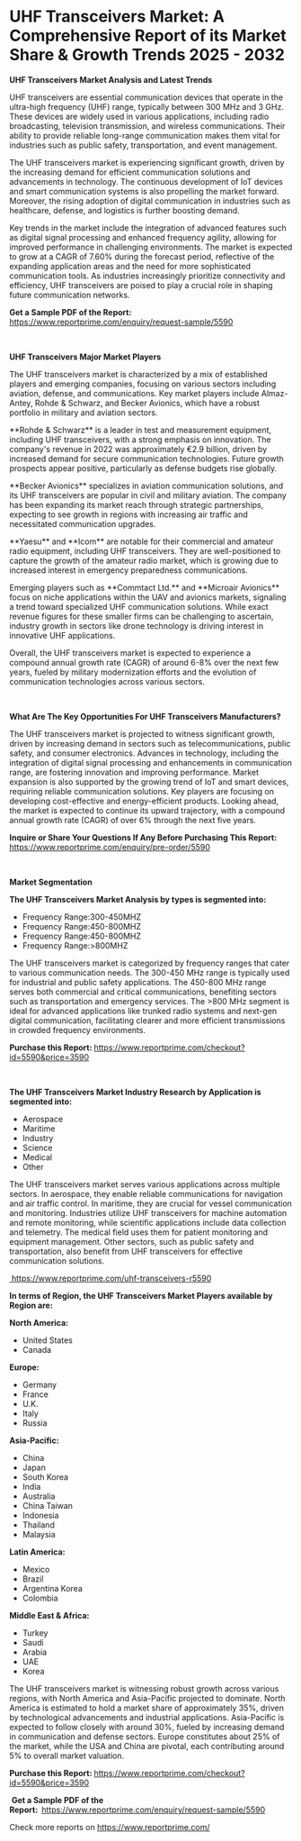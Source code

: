 <p><h1>UHF Transceivers Market: A Comprehensive Report of its Market Share & Growth Trends 2025 - 2032</h1></p><p><strong>UHF Transceivers Market Analysis and Latest Trends</strong></p>
<p><p>UHF transceivers are essential communication devices that operate in the ultra-high frequency (UHF) range, typically between 300 MHz and 3 GHz. These devices are widely used in various applications, including radio broadcasting, television transmission, and wireless communications. Their ability to provide reliable long-range communication makes them vital for industries such as public safety, transportation, and event management.</p><p>The UHF transceivers market is experiencing significant growth, driven by the increasing demand for efficient communication solutions and advancements in technology. The continuous development of IoT devices and smart communication systems is also propelling the market forward. Moreover, the rising adoption of digital communication in industries such as healthcare, defense, and logistics is further boosting demand.</p><p>Key trends in the market include the integration of advanced features such as digital signal processing and enhanced frequency agility, allowing for improved performance in challenging environments. The market is expected to grow at a CAGR of 7.60% during the forecast period, reflective of the expanding application areas and the need for more sophisticated communication tools. As industries increasingly prioritize connectivity and efficiency, UHF transceivers are poised to play a crucial role in shaping future communication networks.</p></p>
<p><strong>Get a Sample PDF of the Report:&nbsp;</strong> <a href="https://www.reportprime.com/enquiry/request-sample/5590?utm_campaign=2395&utm_medium=2&utm_source=Github&utm_content=ia&utm_term=19032025&utm_id=uhf-transceivers">https://www.reportprime.com/enquiry/request-sample/5590</a></p>
<p>&nbsp;</p>
<p><strong>UHF Transceivers Major Market Players</strong></p>
<p><p>The UHF transceivers market is characterized by a mix of established players and emerging companies, focusing on various sectors including aviation, defense, and communications. Key market players include Almaz-Antey, Rohde & Schwarz, and Becker Avionics, which have a robust portfolio in military and aviation sectors. </p><p>**Rohde & Schwarz** is a leader in test and measurement equipment, including UHF transceivers, with a strong emphasis on innovation. The company's revenue in 2022 was approximately €2.9 billion, driven by increased demand for secure communication technologies. Future growth prospects appear positive, particularly as defense budgets rise globally.</p><p>**Becker Avionics** specializes in aviation communication solutions, and its UHF transceivers are popular in civil and military aviation. The company has been expanding its market reach through strategic partnerships, expecting to see growth in regions with increasing air traffic and necessitated communication upgrades.</p><p>**Yaesu** and **Icom** are notable for their commercial and amateur radio equipment, including UHF transceivers. They are well-positioned to capture the growth of the amateur radio market, which is growing due to increased interest in emergency preparedness communications.</p><p>Emerging players such as **Commtact Ltd.** and **Microair Avionics** focus on niche applications within the UAV and avionics markets, signaling a trend toward specialized UHF communication solutions. While exact revenue figures for these smaller firms can be challenging to ascertain, industry growth in sectors like drone technology is driving interest in innovative UHF applications.</p><p>Overall, the UHF transceivers market is expected to experience a compound annual growth rate (CAGR) of around 6-8% over the next few years, fueled by military modernization efforts and the evolution of communication technologies across various sectors.</p></p>
<p>&nbsp;</p>
<p><strong>What Are The Key Opportunities For UHF Transceivers Manufacturers?</strong></p>
<p><p>The UHF transceivers market is projected to witness significant growth, driven by increasing demand in sectors such as telecommunications, public safety, and consumer electronics. Advances in technology, including the integration of digital signal processing and enhancements in communication range, are fostering innovation and improving performance. Market expansion is also supported by the growing trend of IoT and smart devices, requiring reliable communication solutions. Key players are focusing on developing cost-effective and energy-efficient products. Looking ahead, the market is expected to continue its upward trajectory, with a compound annual growth rate (CAGR) of over 6% through the next five years.</p></p>
<p><strong>Inquire or Share Your Questions If Any Before Purchasing This Report:</strong> <a href="https://www.reportprime.com/enquiry/pre-order/5590?utm_campaign=2395&utm_medium=2&utm_source=Github&utm_content=ia&utm_term=19032025&utm_id=uhf-transceivers">https://www.reportprime.com/enquiry/pre-order/5590</a></p>
<p>&nbsp;</p>
<p><strong>Market Segmentation</strong></p>
<p><strong>The UHF Transceivers Market Analysis by types is segmented into:</strong></p>
<p><ul><li>Frequency Range:300-450MHZ</li><li>Frequency Range:450-800MHZ</li><li>Frequency Range:450-800MHZ</li><li>Frequency Range:>800MHZ</li></ul></p>
<p><p>The UHF transceivers market is categorized by frequency ranges that cater to various communication needs. The 300-450 MHz range is typically used for industrial and public safety applications. The 450-800 MHz range serves both commercial and critical communications, benefiting sectors such as transportation and emergency services. The >800 MHz segment is ideal for advanced applications like trunked radio systems and next-gen digital communication, facilitating clearer and more efficient transmissions in crowded frequency environments.</p></p>
<p><strong>Purchase this Report:&nbsp;</strong><a href="https://www.reportprime.com/checkout?id=5590&price=3590&utm_campaign=2395&utm_medium=2&utm_source=Github&utm_content=ia&utm_term=19032025&utm_id=uhf-transceivers">https://www.reportprime.com/checkout?id=5590&price=3590</a></p>
<p>&nbsp;</p>
<p><strong>The UHF Transceivers Market Industry Research by Application is segmented into:</strong></p>
<p><ul><li>Aerospace</li><li>Maritime</li><li>Industry</li><li>Science</li><li>Medical</li><li>Other</li></ul></p>
<p><p>The UHF transceivers market serves various applications across multiple sectors. In aerospace, they enable reliable communications for navigation and air traffic control. In maritime, they are crucial for vessel communication and monitoring. Industries utilize UHF transceivers for machine automation and remote monitoring, while scientific applications include data collection and telemetry. The medical field uses them for patient monitoring and equipment management. Other sectors, such as public safety and transportation, also benefit from UHF transceivers for effective communication solutions.</p></p>
<p><a href="https://www.reportprime.com/uhf-transceivers-r5590?utm_campaign=2395&utm_medium=2&utm_source=Github&utm_content=ia&utm_term=19032025&utm_id=uhf-transceivers">&nbsp;https://www.reportprime.com/uhf-transceivers-r5590</a></p>
<p><strong>In terms of Region, the UHF Transceivers Market Players available by Region are:</strong></p>
<p>
    <p> <strong> North America: </strong>
        <ul>
            <li>United States</li>
            <li>Canada</li>
        </ul>
        </p> 
    <p> <strong> Europe: </strong>
        <ul>
            <li>Germany</li>
            <li>France</li>
            <li>U.K.</li>
            <li>Italy</li>
            <li>Russia</li>
        </ul>
        </p> 
    <p> <strong> Asia-Pacific: </strong>
        <ul>
            <li>China</li>
            <li>Japan</li>
            <li>South Korea</li>
            <li>India</li>
            <li>Australia</li>
            <li>China Taiwan</li>
            <li>Indonesia</li>
            <li>Thailand</li>
            <li>Malaysia</li>
        </ul>
        </p> 
    <p> <strong> Latin America: </strong>
        <ul>
            <li>Mexico</li>
            <li>Brazil</li>
            <li>Argentina Korea</li>
            <li>Colombia</li>
        </ul>
        </p> 
    <p> <strong> Middle East & Africa: </strong>
        <ul>
            <li>Turkey</li>
            <li>Saudi</li>
            <li>Arabia</li>
            <li>UAE</li>
            <li>Korea</li>
        </ul>
    </p>
    </p>
<p><p>The UHF transceivers market is witnessing robust growth across various regions, with North America and Asia-Pacific projected to dominate. North America is estimated to hold a market share of approximately 35%, driven by technological advancements and industrial applications. Asia-Pacific is expected to follow closely with around 30%, fueled by increasing demand in communication and defense sectors. Europe constitutes about 25% of the market, while the USA and China are pivotal, each contributing around 5% to overall market valuation.</p></p>
<p><strong>Purchase this Report: </strong><a href="https://www.reportprime.com/checkout?id=5590&price=3590&utm_campaign=2395&utm_medium=2&utm_source=Github&utm_content=ia&utm_term=19032025&utm_id=uhf-transceivers">https://www.reportprime.com/checkout?id=5590&price=3590</a></p>
<p>&nbsp;<strong>Get a Sample PDF of the Report:&nbsp;&nbsp;</strong><a href="https://www.reportprime.com/enquiry/request-sample/5590?utm_campaign=2395&utm_medium=2&utm_source=Github&utm_content=ia&utm_term=19032025&utm_id=uhf-transceivers">https://www.reportprime.com/enquiry/request-sample/5590</a></p>
<p><strong></strong></p>
<p>Check more reports on <a href="https://www.reportprime.com/?utm_campaign=2395&utm_medium=2&utm_source=Github&utm_content=ia&utm_term=19032025&utm_id=uhf-transceivers">https://www.reportprime.com/</a></p>